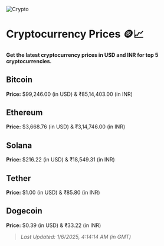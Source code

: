 
![Crypto](https://www.techguide.com.au/wp-content/uploads/2020/11/crypto3.jpeg)

# Cryptocurrency Prices 🪙📈

#### Get the latest cryptocurrency prices in USD and INR for top 5 cryptocurrencies.

## Bitcoin

**Price:** $99,246.00 (in USD) & ₹85,14,403.00 (in INR)

## Ethereum

**Price:** $3,668.76 (in USD) & ₹3,14,746.00 (in INR)

## Solana

**Price:** $216.22 (in USD) & ₹18,549.31 (in INR)

## Tether

**Price:** $1.00 (in USD) & ₹85.80 (in INR)

## Dogecoin

**Price:** $0.39 (in USD) & ₹33.22 (in INR)

> _Last Updated: 1/6/2025, 4:14:14 AM (in GMT)_
